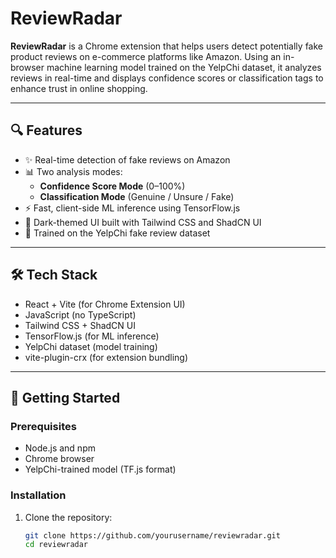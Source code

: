 
# ReviewRadar

**ReviewRadar** is a Chrome extension that helps users detect potentially fake product reviews on e-commerce platforms like Amazon. Using an in-browser machine learning model trained on the YelpChi dataset, it analyzes reviews in real-time and displays confidence scores or classification tags to enhance trust in online shopping.

---

## 🔍 Features

- ✨ Real-time detection of fake reviews on Amazon
- 📊 Two analysis modes:
  - **Confidence Score Mode** (0–100%)
  - **Classification Mode** (Genuine / Unsure / Fake)
- ⚡ Fast, client-side ML inference using TensorFlow.js
- 🎨 Dark-themed UI built with Tailwind CSS and ShadCN UI
- 🧠 Trained on the YelpChi fake review dataset

---

## 🛠️ Tech Stack

- React + Vite (for Chrome Extension UI)
- JavaScript (no TypeScript)
- Tailwind CSS + ShadCN UI
- TensorFlow.js (for ML inference)
- YelpChi dataset (model training)
- vite-plugin-crx (for extension bundling)

---

## 🚀 Getting Started

### Prerequisites

- Node.js and npm
- Chrome browser
- YelpChi-trained model (TF.js format)

### Installation

1. Clone the repository:
   ```bash
   git clone https://github.com/yourusername/reviewradar.git
   cd reviewradar
   ```
